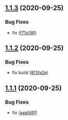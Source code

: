 ## [1.1.3](https://github.com/makamekm/react-service-provider/compare/v1.1.2...v1.1.3) (2020-09-25)


### Bug Fixes

* fix ([f71c08f](https://github.com/makamekm/react-service-provider/commit/f71c08f9c90784624af5f3a137b6f14003a33640))

## [1.1.2](https://github.com/makamekm/react-service-provider/compare/v1.1.1...v1.1.2) (2020-09-25)


### Bug Fixes

* fix build ([8f3fa2e](https://github.com/makamekm/react-service-provider/commit/8f3fa2e8da9466458c4ddbe2334676eacd3b689c))

## [1.1.1](https://github.com/makamekm/react-service-provider/compare/v1.1.0...v1.1.1) (2020-09-25)


### Bug Fixes

* fix ([aeafd91](https://github.com/makamekm/react-service-provider/commit/aeafd9152bc2a07ca83a3b5c8fd2bfd5590abfe7))
